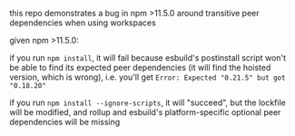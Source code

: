 this repo demonstrates a bug in npm >11.5.0 around transitive peer dependencies when using workspaces

given npm >11.5.0:

if you run `npm install`, it will fail because esbuild's postinstall script won't be able to find
its expected peer dependencies (it will find the hoisted version, which is wrong), i.e. you'll get
`Error: Expected "0.21.5" but got "0.18.20"`

if you run `npm install --ignore-scripts`, it will "succeed", but the lockfile will be modified,
and rollup and esbuild's platform-specific optional peer dependencies will be missing
